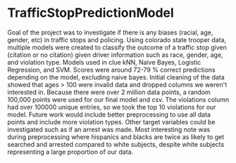 # TrafficStopPredictionModel
Goal of the project was to investigate if there is any biases (racial, age, gender, etc) in traffic stops and policing.
Using colorado state trooper data, multiple models were created to classify the outcome of a traffic stop given (citation or no citation) given driver information such as race, gender, age, and violation type. 
Models used in clue kNN, Naive Bayes, Logistic Regression, and SVM. Scores were around 72-79 % correct predictions depending on the model, excluding naive bayes.
Initial cleaning of the data showed that ages > 100 were invalid data and dropped columns we weren't interested in. Because there were over 2 million data points, a random 100,000 points were used for our final model and csv. The violations column had over 100000 unique entries, so we took the top 10 violations for our model. 
Future work would include better preprocessing to use all data points and include more violation types. Other target variables could be investigated such as if an arrest was made.
Most interesting note was during preprocessing where hispanics and blacks are twice as likely to get searched and arrested compared to white subjects, despite white subjects representing a large proportion of our data.
